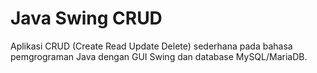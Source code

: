 # Java Swing CRUD

Aplikasi CRUD (Create Read Update Delete) sederhana pada bahasa pemgrograman Java dengan GUI Swing dan database MySQL/MariaDB.
